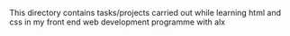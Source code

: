 This directory contains tasks/projects carried out while learning html and css in my front end web development programme with alx